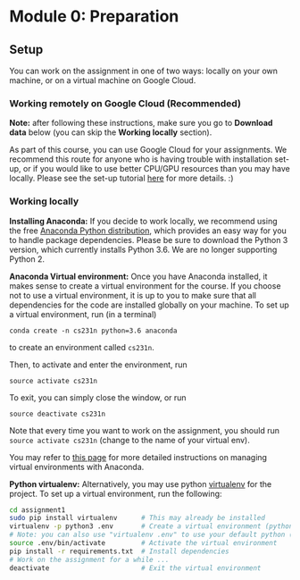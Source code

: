 # Module 0: Preparation

## Setup

You can work on the assignment in one of two ways: locally on your own machine, or on a virtual machine on Google Cloud. 

### Working remotely on Google Cloud (Recommended)

**Note:** after following these instructions, make sure you go to **Download data** below (you can skip the **Working locally** section).

As part of this course, you can use Google Cloud for your assignments. We recommend this route for anyone who is having trouble with installation set-up, or if you would like to use better CPU/GPU resources than you may have locally. Please see the set-up tutorial [here](http://cs231n.github.io/gce-tutorial/) for more details. :)

### Working locally

**Installing Anaconda:**
If you decide to work locally, we recommend using the free [Anaconda Python distribution](https://www.anaconda.com/download/), which provides an easy way for you to handle package dependencies. Please be sure to download the Python 3 version, which currently installs Python 3.6. We are no longer supporting Python 2.

**Anaconda Virtual environment:**
Once you have Anaconda installed, it makes sense to create a virtual environment for the course. If you choose not to use a virtual environment, it is up to you to make sure that all dependencies for the code are installed globally on your machine. To set up a virtual environment, run (in a terminal)

`conda create -n cs231n python=3.6 anaconda`

to create an environment called `cs231n`.

Then, to activate and enter the environment, run

`source activate cs231n`

To exit, you can simply close the window, or run

`source deactivate cs231n`

Note that every time you want to work on the assignment, you should run `source activate cs231n` (change to the name of your virtual env).

You may refer to [this page](https://conda.io/docs/user-guide/tasks/manage-environments.html) for more detailed instructions on managing virtual environments with Anaconda.

**Python virtualenv:**
Alternatively, you may use python [virtualenv](http://docs.python-guide.org/en/latest/dev/virtualenvs/) for the project. To set up a virtual environment, run the following:

```bash
cd assignment1
sudo pip install virtualenv      # This may already be installed
virtualenv -p python3 .env       # Create a virtual environment (python3)
# Note: you can also use "virtualenv .env" to use your default python (please note we support 3.6)
source .env/bin/activate         # Activate the virtual environment
pip install -r requirements.txt  # Install dependencies
# Work on the assignment for a while ...
deactivate                       # Exit the virtual environment
```
